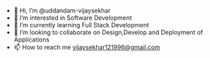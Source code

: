- 👋 Hi, I’m @uddandam-vijaysekhar
- 👀 I’m interested in Software Development
- 🌱 I’m currently learning Full Stack Development
- 💞️ I’m looking to collaborate on Design,Develop and Deployment of Applications
- 📫 How to reach me vijaysekhar121996@gmail.com

<!---
uddandam-vijaysekhar/uddandam-vijaysekhar is a ✨ special ✨ repository because its `README.md` (this file) appears on your GitHub profile.
You can click the Preview link to take a look at your changes.
--->
